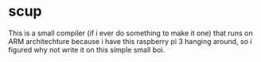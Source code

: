 # scup

This is a small compiler (if i ever do something to make it one) that runs on ARM architechture because i have this raspberry pi 3 hanging around, so i figured why not write it on this simple small boi.
